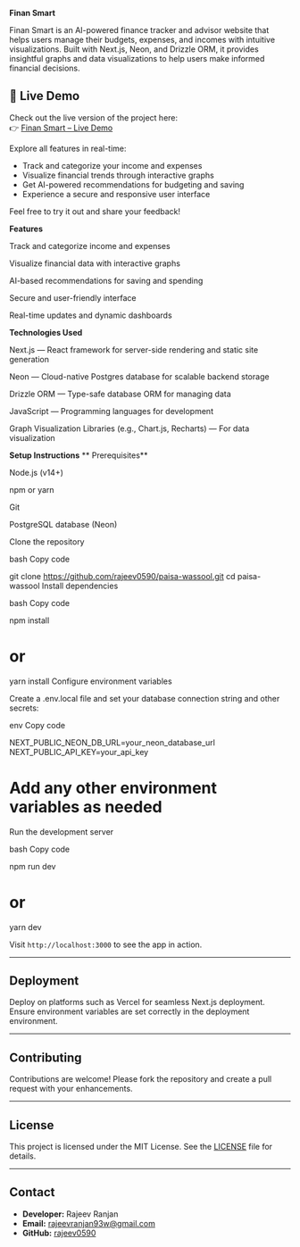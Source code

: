 
**Finan Smart**

Finan Smart is an AI-powered finance tracker and advisor website that helps users manage their budgets, expenses, and incomes with intuitive visualizations. Built with Next.js, Neon, and Drizzle ORM, it provides insightful graphs and data visualizations to help users make informed financial decisions.

## 🚀 Live Demo

Check out the live version of the project here:  
👉 [Finan Smart – Live Demo](https://paisa-wassool.vercel.app/)

Explore all features in real-time:
- Track and categorize your income and expenses
- Visualize financial trends through interactive graphs
- Get AI-powered recommendations for budgeting and saving
- Experience a secure and responsive user interface

Feel free to try it out and share your feedback!

**Features**


Track and categorize income and expenses

Visualize financial data with interactive graphs

AI-based recommendations for saving and spending

Secure and user-friendly interface

Real-time updates and dynamic dashboards



**Technologies Used**


Next.js — React framework for server-side rendering and static site generation

Neon — Cloud-native Postgres database for scalable backend storage

Drizzle ORM — Type-safe database ORM for managing data

JavaScript — Programming languages for development

Graph Visualization Libraries (e.g., Chart.js, Recharts) — For data visualization



**Setup Instructions**
**
Prerequisites**


Node.js (v14+)

npm or yarn

Git

PostgreSQL database (Neon)


Clone the repository

bash
 Copy code

git clone https://github.com/rajeev0590/paisa-wassool.git
cd paisa-wassool
Install dependencies

bash
 Copy code

npm install
# or
yarn install
Configure environment variables

Create a .env.local file and set your database connection string and other secrets:


env
 Copy code

NEXT_PUBLIC_NEON_DB_URL=your_neon_database_url
NEXT_PUBLIC_API_KEY=your_api_key
# Add any other environment variables as needed
Run the development server

bash
 Copy code

npm run dev
# or
yarn dev

Visit `http://localhost:3000` to see the app in action.

---

## Deployment

Deploy on platforms such as Vercel for seamless Next.js deployment. Ensure environment variables are set correctly in the deployment environment.

---

## Contributing

Contributions are welcome! Please fork the repository and create a pull request with your enhancements.

---

## License

This project is licensed under the MIT License. See the [LICENSE](LICENSE) file for details.

---

## Contact

- **Developer:** Rajeev Ranjan
- **Email:** rajeevranjan93w@gmail.com
- **GitHub:** [rajeev0590](https://github.com/rajeev0590)
